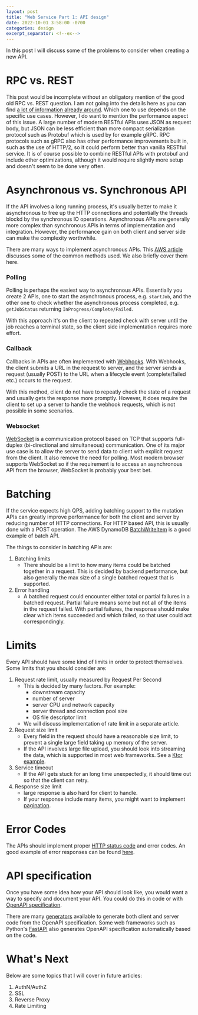 ```yaml
---
layout: post
title: "Web Service Part 1: API design"
date: 2022-10-01 3:58:00 -0700
categories: design
excerpt_separator: <!--ex-->
---
```


In this post I will discuss some of the problems to consider when creating a new API.
<!--ex-->

# RPC vs. REST
This post would be incomplete without an obligatory mention of the good old RPC vs. REST question. I am not going into the details here as you can find [a lot of information already around](https://stackoverflow.com/questions/26830431/web-service-differences-between-rest-and-rpc). Which one to use depends on the specific use cases. However, I do want to mention the performance aspect of this issue. A large number of modern RESTful APIs uses JSON as request body, but JSON can be less efficient than more compact serialization protocol such as Protobuf which is used by for example gRPC. RPC protocols such as gRPC also has other performance improvements built in, such as the use of HTTP/2, so it could perform better than vanilla RESTful service. It is of course possible to combine RESTful APIs with protobuf and include other optimizations, although it would require slightly more setup and doesn't seem to be done very often.

# Asynchronous vs. Synchronous API
If the API involves a long running process, it's usually better to make it asynchronous to free up the HTTP connections and potentially the threads blockd by the synchronous IO operations. Asynchronous APIs are generally more complex than synchronous APIs in terms of implementation and integration. However, the performance gain on both client and server side can make the complexity worthwhile.

There are many ways to implement asynchronous APIs. This [AWS article](https://aws.amazon.com/blogs/architecture/managing-asynchronous-workflows-with-a-rest-api/) discusses some of the common methods used. We also briefly cover them here.

### Polling
Polling is perhaps the easiest way to asynchronous APIs. Essentially you create 2 APIs, one to start the asynchronous process, e.g. ```startJob```, and the other one to check whether the asynchronous process completed, e.g. ```getJobStatus``` returning ```InProgress/Complete/Failed```.

With this approach it's on the client to repeated check with server until the job reaches a terminal state, so the client side implementation requires more effort.

### Callback
Callbacks in APIs are often implemented with [Webhooks](https://en.wikipedia.org/wiki/Webhook). With Webhooks, the client submits a URL in the request to server, and the server sends a request (usually POST) to the URL when a lifecycle event (complete/failed etc.) occurs to the request.

With this method, client do not have to repeatly check the state of a request and usually gets the response more promptly. However, it does require the client to set up a server to handle the webhook requests, which is not possible in some scenarios.

### Websocket
[WebSocket](https://en.wikipedia.org/wiki/WebSocket) is a communication protocol based on TCP that supports full-duplex (bi-directional and simultaneous) communication. One of its major use case is to allow the server to send data to client with explicit request from the client. It also remove the need for polling. Most modern browser supports WebSocket so if the requirement is to access an asynchronous API from the browser, WebSocket is probably your best bet.


# Batching
If the service expects high QPS, adding batching support to the mutation APIs can greatly improve performance for both the client and server by reducing number of HTTP connections. For HTTP based API, this is usually done with a POST operation. The AWS DynamoDB [BatchWriteItem](https://docs.aws.amazon.com/amazondynamodb/latest/APIReference/API_BatchWriteItem.html) is a good example of batch API.

The things to consider in batching APIs are:

1. Batching limits
    * There should be a limit to how many items could be batched together in a request. This is decided by backend performance, but also generally the max size of a single batched request that is supported. 
1. Error handling
    * A batched request could encounter either total or partial failures in a batched request. Partial failure means some but not all of the items in the request failed. With partial failures, the response should make clear which items succeeded and which failed, so that user could act correspondingly.

# Limits
Every API should have some kind of limits in order to protect themselves. Some limits that you should consider are:
1. Request rate limit, usually measured by Request Per Second
    * This is decided by many factors. For example:
        * downstream capacity
        * number of server
        * server CPU and network capacity
        * server thread and connection pool size
        * OS file descriptor limit
    * We will discuss implementation of rate limit in a separate article.
2. Request size limit
    * Every field in the request should have a reasonable size limit, to prevent a single large field taking up memory of the server.
    * If the API involves large file upload, you should look into streaming the data, which is supported in most web frameworks. See a [Ktor example](https://ktor.io/docs/response.html#streaming).
3. Service timeout
    * If the API gets stuck for an long time unexpectedly, it should time out so that the client can retry.
4. Response size limit
    * large response is also hard for client to handle.
    * If your response include many items, you might want to implement [pagination](https://www.moesif.com/blog/technical/api-design/REST-API-Design-Filtering-Sorting-and-Pagination/).

# Error Codes
The APIs should implement proper [HTTP status code](https://developer.mozilla.org/en-US/docs/Web/HTTP/Status) and error codes. An good example of error responses can be found [here](https://www.baeldung.com/rest-api-error-handling-best-practices).

# API specification
Once you have some idea how your API should look like, you would want a way to specify and document your API. You could do this in code or with [OpenAPI specification](https://swagger.io/specification/).

There are many [generators](https://openapi-generator.tech/docs/generators/) available to generate both client and server code from the OpenAPI specification. Some web frameworks such as Python's [FastAPI](https://fastapi.tiangolo.com/advanced/extending-openapi/) also generates OpenAPI specification automatically based on the code.

# What's Next
Below are some topics that I will cover in future articles:
1. AuthN/AuthZ
1. SSL
1. Reverse Proxy
1. Rate Limiting
